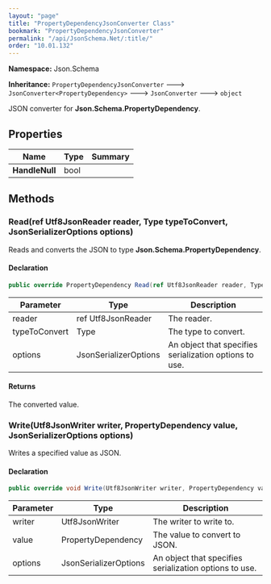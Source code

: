```yaml
---
layout: "page"
title: "PropertyDependencyJsonConverter Class"
bookmark: "PropertyDependencyJsonConverter"
permalink: "/api/JsonSchema.Net/:title/"
order: "10.01.132"
---
```

**Namespace:** Json.Schema

**Inheritance:**
`PropertyDependencyJsonConverter`
 🡒 
`JsonConverter<PropertyDependency>`
 🡒 
`JsonConverter`
 🡒 
`object`

JSON converter for **Json.Schema.PropertyDependency**.

## Properties

| Name | Type | Summary |
|---|---|---|
| **HandleNull** | bool |  |

## Methods

### Read(ref Utf8JsonReader reader, Type typeToConvert, JsonSerializerOptions options)

Reads and converts the JSON to type **Json.Schema.PropertyDependency**.

#### Declaration

```c#
public override PropertyDependency Read(ref Utf8JsonReader reader, Type typeToConvert, JsonSerializerOptions options)
```

| Parameter | Type | Description |
|---|---|---|
| reader | ref Utf8JsonReader | The reader. |
| typeToConvert | Type | The type to convert. |
| options | JsonSerializerOptions | An object that specifies serialization options to use. |


#### Returns

The converted value.

### Write(Utf8JsonWriter writer, PropertyDependency value, JsonSerializerOptions options)

Writes a specified value as JSON.

#### Declaration

```c#
public override void Write(Utf8JsonWriter writer, PropertyDependency value, JsonSerializerOptions options)
```

| Parameter | Type | Description |
|---|---|---|
| writer | Utf8JsonWriter | The writer to write to. |
| value | PropertyDependency | The value to convert to JSON. |
| options | JsonSerializerOptions | An object that specifies serialization options to use. |


